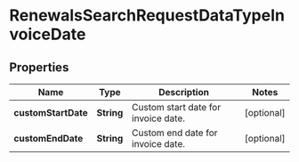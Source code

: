 

# RenewalsSearchRequestDataTypeInvoiceDate


## Properties

| Name | Type | Description | Notes |
|------------ | ------------- | ------------- | -------------|
|**customStartDate** | **String** | Custom start date for invoice date. |  [optional] |
|**customEndDate** | **String** | Custom end date for invoice date. |  [optional] |



